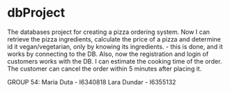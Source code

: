 # dbProject
The databases project for creating a pizza ordering system.
Now I can retrieve the pizza ingredients, calculate the price of a pizza and determine id it vegan/vegetarian,
only by knowing its ingredients. - this is done, and it works by connecting to the DB.
Also, now the registration and login of customers works with the DB.
I can estimate the cooking time of the order.
The customer can cancel the order within 5 minutes after placing it.

GROUP 54:
Maria Duta - I6340818
Lara Dundar - I6355132



